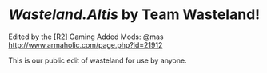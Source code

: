 *Wasteland.Altis* by Team Wasteland!
===================
Edited by the [R2] Gaming
Added Mods:
@mas http://www.armaholic.com/page.php?id=21912

This is our public edit of wasteland for use by anyone.
